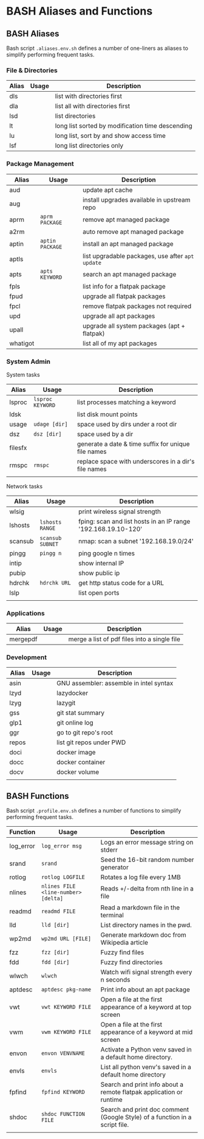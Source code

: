 # BASH Aliases and Functions

## BASH Aliases

Bash script `.aliases.env.sh` defines a number of one-liners as aliases to simplify performing frequent tasks.

### File & Directories

| Alias | Usage | Description |
| -------- | ----- | ----------- |
| dls |  | list with directories first |
| dla |  | list all with directories first |
| lsd |  | list directories |
| lt |  | long list sorted by modification time descending |
| lu |  | long list, sort by and show access time |
| lsf |  | long list directories only |

### Package Management

| Alias | Usage | Description |
| -------- | ----- | ----------- |
| aud |  | update apt cache |
| aug |  | install upgrades available in upstream repo |
| aprm | `aprm PACKAGE` | remove apt managed package |
| a2rm |  | auto remove apt managed package |
| aptin | `aptin PACKAGE` | install an apt managed package |
| aptls |  | list upgradable packages, use after `apt update` |
| apts | `apts KEYWORD` | search an apt managed package |
| fpls |  | list info for a flatpak package |
| fpud |  | upgrade all flatpak packages |
| fpcl |  | remove flatpak packages not required |
| upd |  | upgrade all apt packages |
| upall |  | upgrade all system packages (apt + flatpak) |
| whatigot |  | list all of my apt packages |

### System Admin

System tasks

| Alias | Usage | Description |
| -------- | ----- | ----------- |
| lsproc | `lsproc KEYWORD` | list processes matching a keyword |
| ldsk |  | list disk mount points |
| usage | `udage [dir]` | space used by dirs under a root dir |
| dsz | `dsz [dir]` | space used by a dir |
| filesfx |  | generate a date & time suffix for unique file names |
| rmspc | `rmspc` | replace space with underscores in a dir's file names |
|  |  |   |

Network tasks

| Alias | Usage | Description |
| -------- | ----- | ----------- |
| wlsig |  | print wireless signal strength |
| lshosts | `lshosts RANGE` | fping: scan and list hosts in an IP range '192.168.19.10-120' |
| scansub | `scansub SUBNET` | nmap: scan a subnet '192.168.19.0/24' |
| pingg | `pingg n` | ping google n times |
| intip |  | show internal IP |
| pubip |  | show public ip |
| hdrchk | `hdrchk URL` | get http status code for a URL |
| lslp |  | list open ports |
|  |  |  |

### Applications

| Alias | Usage | Description |
| -------- | ----- | ----------- |
| mergepdf |  | merge a list of pdf files into a single file |

### Development

| Alias | Usage | Description |
| -------- | ----- | ----------- |
| asin |  | GNU assembler: assemble in intel syntax |
| lzyd |  | lazydocker |
| lzyg |  | lazygit |
| gss |  | git stat summary |
| glp1 |  | git online log |
| ggr |  | go to git repo's root |
| repos |  | list git repos under PWD |
| doci |  | docker image |
| docc |  | docker container |
| docv |  | docker volume |
|  |  |  |

## BASH Functions

Bash script `.profile.env.sh` defines a number of functions to simplify performing frequent tasks.

| Function | Usage | Description |
| -------- | ----- | ----------- |
| log_error | `log_error msg` | Logs an error message string on stderr |
| srand  | `srand` | Seed the 16-bit random number generator |
| rotlog | `rotlog LOGFILE` | Rotates a log file every 1MB |
| nlines | `nlines FILE <line-number> [delta]` | Reads +/-delta from nth line in a file |
| readmd | `readmd FILE` | Read a markdown file in the terminal |
| lld | `lld [dir]` | List directory names in the pwd. |
| wp2md | `wp2md URL [FILE]` | Generate markdown doc from Wikipedia article |
| fzz | `fzz [dir]` | Fuzzy find files |
| fdd | `fdd [dir]` | Fuzzy find directories |
| wlwch | `wlwch` | Watch wifi signal strength every n seconds |
| aptdesc | `aptdesc pkg-name` | Print info about an apt package |
| vwt | `vwt KEYWORD FILE` | Open a file at the first appearance of a keyword at top screen |
| vwm | `vwm KEYWORD FILE` | Open a file at the first appearance of a keyword at mid screen |
| envon | `envon VENVNAME` | Activate a Python venv saved in a default home directory. |
| envls | `envls` | List all python venv's saved in a default home directory |
| fpfind | `fpfind KEYWORD` | Search and print info about a remote flatpak application or runtime |
| shdoc | `shdoc FUNCTION FILE` | Search and print doc comment (Google Style) of a function in a script file. |
|  |  |  |
